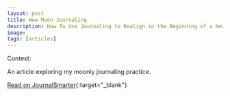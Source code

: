 ```yaml
---
layout: post
title: New Moon Journaling
description: How To Use Journaling to Realign in the Beginning of a New Cycle.
image:
tags: [articles]
---
```


Context: 

An article exploring my moonly journaling practice.

[Read on JournalSmarter](https://journalsmarter.com/new-moon-journaling){:target="_blank"}